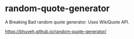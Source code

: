 # random-quote-generator
A Breaking Bad random quote generator. Uses WikiQuote API.

https://bhuveh.github.io/random-quote-generator/
